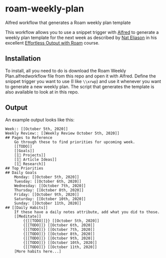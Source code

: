 # roam-weekly-plan
Alfred workflow that generates a Roam weekly plan template

This workflow allows you to use a snippet trigger with [Alfred](https://www.alfredapp.com/) to generate
a weekly plan template for the next week as described by [Nat Eliason](https://www.nateliason.com) in his
excellent [Effortless Output with Roam](https://learn.nateliason.com/courses/764250) course. 

## Installation
To install, all you need to do is download the Roam Weekly Plan.alfredworkflow file from this repo and
open it with Alfred. Define the snippet trigger you want to use (I like `\\xrwp`) and use it whenever you
want to generate a new weekly plan. The script that generates the template is also available to look
at in this repo. 

## Output
An example output looks like this: 
```
Week:: [[October 5th, 2020]]
Weekly Review:: [[Weekly Review October 5th, 2020]]
## Pages to Reference
    Go through these to find priorities for upcoming week.
    [[TODO]]
    [[Goals]]
    [[📝 Projects]]
    [[📓 Article Ideas]]
    [[🧠 Research]]
## Top Priorities
## Daily Goals
    Monday: [[October 5th, 2020]]
    Tuesday: [[October 6th, 2020]]
    Wednesday: [[October 7th, 2020]]
    Thursday: [[October 8th, 2020]]
    Friday: [[October 9th, 2020]]
    Saturday: [[October 10th, 2020]]
    Sunday: [[October 11th, 2020]]
## [[Daily Habits]]
    If these have a daily notes attribute, add what you did to those.
    [[Meditate]]
        {{[[TODO]]}} [[October 5th, 2020]]
        {[[TODO]]} [[October 6th, 2020]]
        {[[TODO]]} [[October 7th, 2020]]
        {[[TODO]]} [[October 8th, 2020]]
        {[[TODO]]} [[October 9th, 2020]]
        {[[TODO]]} [[October 10th, 2020]]
        {[[TODO]]} [[October 11th, 2020]]
    [More habits here...]
```	
  
